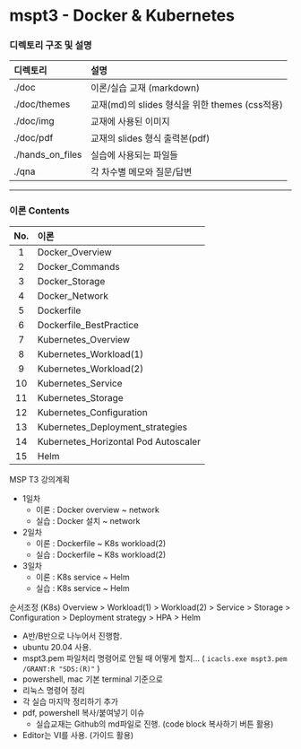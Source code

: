 # mspt3 - Docker & Kubernetes

### 디렉토리 구조 및 설명

| 디렉토리             | 설명                                   |
|:---------------- |:------------------------------------ |
| ./doc            | 이론/실습 교재 (markdown)                  |
| ./doc/themes     | 교재(md)의 slides 형식을 위한 themes (css적용) |
| ./doc/img        | 교재에 사용된 이미지                          |
| ./doc/pdf        | 교재의 slides 형식 출력본(pdf)               |
| ./hands_on_files | 실습에 사용되는 파일들                         |
| ./qna            | 각 차수별 메모와 질문/답변                      |

---

### 이론 Contents

| No. | 이론                                   |
|:---:|:------------------------------------ |
| 1   | Docker_Overview                      |
| 2   | Docker_Commands                      |
| 3   | Docker_Storage                       |
| 4   | Docker_Network                       |
| 5   | Dockerfile                           |
| 6   | Dockerfile_BestPractice              |
| 7   | Kubernetes_Overview                  |
| 8   | Kubernetes_Workload(1)               |
| 9   | Kubernetes_Workload(2)               |
| 10  | Kubernetes_Service                   |
| 11  | Kubernetes_Storage                   |
| 12  | Kubernetes_Configuration             |
| 13  | Kubernetes_Deployment_strategies     |
| 14  | Kubernetes_Horizontal Pod Autoscaler |
| 15  | Helm                                 |

MSP T3 강의계획

- 1일차
  - 이론 : Docker overview ~ network
  - 실습 : Docker 설치 ~ network
- 2일차
  - 이론 : Dockerfile ~ K8s workload(2)
  - 실습 : Dockerfile ~ K8s workload(2)
- 3일차
  - 이론 : K8s service ~ Helm
  - 실습 : K8s service ~ Helm

순서조정 (K8s)
Overview > Workload(1) > Workload(2) > Service > Storage > Configuration > Deployment strategy > HPA > Helm



- A반/B반으로 나누어서 진행함.
- ubuntu 20.04 사용.
- mspt3.pem 파일처리 명령어로 안될 때 어떻게 할지... ( `icacls.exe mspt3.pem /GRANT:R "SDS:(R)"` )
- powershell, mac 기본 terminal 기준으로 
- 리눅스 명령어 정리
- 각 실습 마지막 정리하기 추가
- pdf, powershell 복사/붙여넣기 이슈
  - 실습교재는 Github의 md파일로 진행. (code block 복사하기 버튼 활용)
- Editor는 VI를 사용. (가이드 활용)


